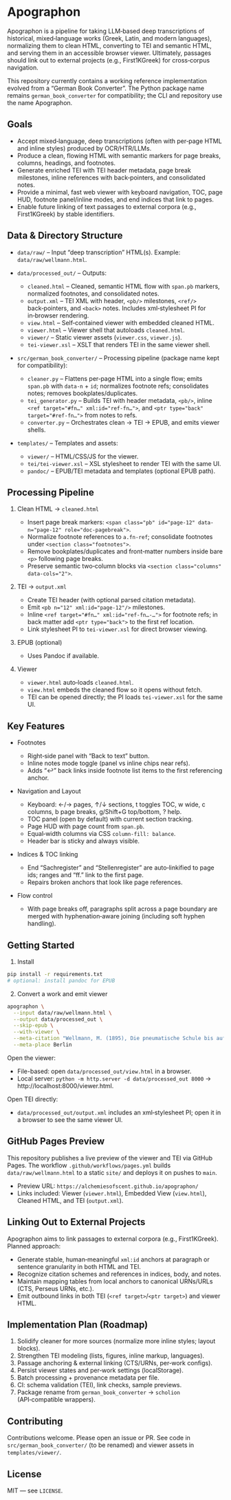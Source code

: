 # Apographon

Apographon is a pipeline for taking LLM‑based deep transcriptions of historical, mixed‑language works (Greek, Latin, and modern languages), normalizing them to clean HTML, converting to TEI and semantic HTML, and serving them in an accessible browser viewer. Ultimately, passages should link out to external projects (e.g., First1KGreek) for cross‑corpus navigation.

This repository currently contains a working reference implementation evolved from a “German Book Converter”. The Python package name remains `german_book_converter` for compatibility; the CLI and repository use the name Apographon.

## Goals

- Accept mixed‑language, deep transcriptions (often with per‑page HTML and inline styles) produced by OCR/HTR/LLMs.
- Produce a clean, flowing HTML with semantic markers for page breaks, columns, headings, and footnotes.
- Generate enriched TEI with TEI header metadata, page break milestones, inline references with back‑pointers, and consolidated notes.
- Provide a minimal, fast web viewer with keyboard navigation, TOC, page HUD, footnote panel/inline modes, and end indices that link to pages.
- Enable future linking of text passages to external corpora (e.g., First1KGreek) by stable identifiers.

## Data & Directory Structure

- `data/raw/` – Input “deep transcription” HTML(s). Example: `data/raw/wellmann.html`.
- `data/processed_out/` – Outputs:
  - `cleaned.html` – Cleaned, semantic HTML flow with `span.pb` markers, normalized footnotes, and consolidated notes.
  - `output.xml` – TEI XML with header, `<pb/>` milestones, `<ref/>` back‑pointers, and `<back>` notes. Includes xml‑stylesheet PI for in‑browser rendering.
  - `view.html` – Self‑contained viewer with embedded cleaned HTML.
  - `viewer.html` – Viewer shell that autoloads `cleaned.html`.
  - `viewer/` – Static viewer assets (`viewer.css`, `viewer.js`).
  - `tei-viewer.xsl` – XSLT that renders TEI in the same viewer shell.

- `src/german_book_converter/` – Processing pipeline (package name kept for compatibility):
  - `cleaner.py` – Flattens per‑page HTML into a single flow; emits `span.pb` with `data-n` + `id`; normalizes footnote refs; consolidates notes; removes bookplates/duplicates.
  - `tei_generator.py` – Builds TEI with header metadata, `<pb/>`, inline `<ref target="#fn…" xml:id="ref-fn…">`, and `<ptr type="back" target="#ref-fn…">` from notes to refs.
  - `converter.py` – Orchestrates clean → TEI → EPUB, and emits viewer shells.

- `templates/` – Templates and assets:
  - `viewer/` – HTML/CSS/JS for the viewer.
  - `tei/tei-viewer.xsl` – XSL stylesheet to render TEI with the same UI.
  - `pandoc/` – EPUB/TEI metadata and templates (optional EPUB path).

## Processing Pipeline

1) Clean HTML → `cleaned.html`
   - Insert page break markers: `<span class="pb" id="page-12" data-n="page-12" role="doc-pagebreak">`.
   - Normalize footnote references to `a.fn-ref`; consolidate footnotes under `<section class="footnotes">`.
   - Remove bookplates/duplicates and front‑matter numbers inside bare `<p>` following page breaks.
   - Preserve semantic two‑column blocks via `<section class="columns" data-cols="2">`.

2) TEI → `output.xml`
   - Create TEI header (with optional parsed citation metadata).
   - Emit `<pb n="12" xml:id="page-12"/>` milestones.
   - Inline `<ref target="#fn…" xml:id="ref-fn…-…">` for footnote refs; in back matter add `<ptr type="back">` to the first ref location.
   - Link stylesheet PI to `tei-viewer.xsl` for direct browser viewing.

3) EPUB (optional)
   - Uses Pandoc if available.

4) Viewer
   - `viewer.html` auto‑loads `cleaned.html`.
   - `view.html` embeds the cleaned flow so it opens without fetch.
   - TEI can be opened directly; the PI loads `tei-viewer.xsl` for the same UI.

## Key Features

- Footnotes
  - Right‑side panel with “Back to text” button.
  - Inline notes mode toggle (panel vs inline chips near refs).
  - Adds “↩” back links inside footnote list items to the first referencing anchor.

- Navigation and Layout
  - Keyboard: ←/→ pages, ↑/↓ sections, t toggles TOC, w wide, c columns, b page breaks, g/Shift+G top/bottom, ? help.
  - TOC panel (open by default) with current section tracking.
  - Page HUD with page count from `span.pb`.
  - Equal‑width columns via CSS `column-fill: balance`.
  - Header bar is sticky and always visible.

- Indices & TOC linking
  - End “Sachregister” and “Stellenregister” are auto‑linkified to page ids; ranges and “ff.” link to the first page.
  - Repairs broken anchors that look like page references.

- Flow control
  - With page breaks off, paragraphs split across a page boundary are merged with hyphenation‑aware joining (including soft hyphen handling).

## Getting Started

1) Install

```bash
pip install -r requirements.txt
# optional: install pandoc for EPUB
```

2) Convert a work and emit viewer

```bash
apographon \
  --input data/raw/wellmann.html \
  --output data/processed_out \
  --skip-epub \
  --with-viewer \
  --meta-citation "Wellmann, M. (1895), Die pneumatische Schule bis auf Archigenes, Philologische Untersuchungen, Weidmannsche Buchhandlung." \
  --meta-place Berlin
```

Open the viewer:

- File-based: open `data/processed_out/view.html` in a browser.
- Local server: `python -m http.server -d data/processed_out 8000` → http://localhost:8000/viewer.html.

Open TEI directly:

- `data/processed_out/output.xml` includes an xml‑stylesheet PI; open it in a browser to see the same viewer UI.

## GitHub Pages Preview

This repository publishes a live preview of the viewer and TEI via GitHub Pages. The workflow `.github/workflows/pages.yml` builds `data/raw/wellmann.html` to a static `site/` and deploys it on pushes to `main`.

- Preview URL: `https://alchemiesofscent.github.io/apographon/`
- Links included: Viewer (`viewer.html`), Embedded View (`view.html`), Cleaned HTML, and TEI (`output.xml`).

## Linking Out to External Projects

Apographon aims to link passages to external corpora (e.g., First1KGreek). Planned approach:

- Generate stable, human‑meaningful `xml:id` anchors at paragraph or sentence granularity in both HTML and TEI.
- Recognize citation schemes and references in indices, body, and notes.
- Maintain mapping tables from local anchors to canonical URNs/URLs (CTS, Perseus URNs, etc.).
- Emit outbound links in both TEI (`<ref target>`/`<ptr target>`) and viewer HTML.

## Implementation Plan (Roadmap)

1) Solidify cleaner for more sources (normalize more inline styles; layout blocks).
2) Strengthen TEI modeling (lists, figures, inline markup, languages).
3) Passage anchoring & external linking (CTS/URNs, per‑work configs).
4) Persist viewer states and per‑work settings (localStorage).
5) Batch processing + provenance metadata per file.
6) CI: schema validation (TEI), link checks, sample previews.
7) Package rename from `german_book_converter` → `scholion` (API‑compatible wrappers).

## Contributing

Contributions welcome. Please open an issue or PR. See code in `src/german_book_converter/` (to be renamed) and viewer assets in `templates/viewer/`.

## License

MIT — see `LICENSE`.
